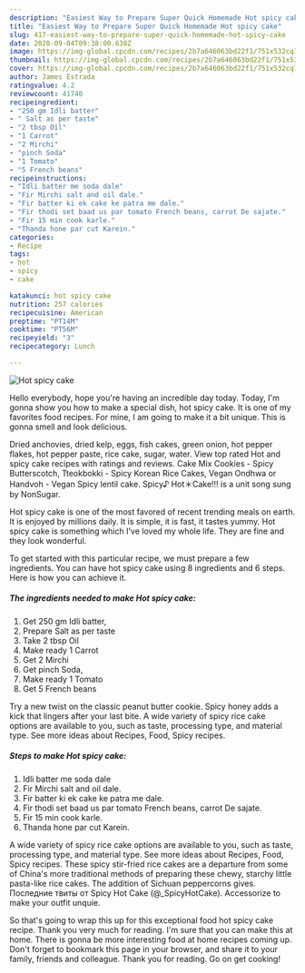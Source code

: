 ```yaml
---
description: "Easiest Way to Prepare Super Quick Homemade Hot spicy cake"
title: "Easiest Way to Prepare Super Quick Homemade Hot spicy cake"
slug: 417-easiest-way-to-prepare-super-quick-homemade-hot-spicy-cake
date: 2020-09-04T09:38:00.638Z
image: https://img-global.cpcdn.com/recipes/2b7a646063bd22f1/751x532cq70/hot-spicy-cake-recipe-main-photo.jpg
thumbnail: https://img-global.cpcdn.com/recipes/2b7a646063bd22f1/751x532cq70/hot-spicy-cake-recipe-main-photo.jpg
cover: https://img-global.cpcdn.com/recipes/2b7a646063bd22f1/751x532cq70/hot-spicy-cake-recipe-main-photo.jpg
author: James Estrada
ratingvalue: 4.2
reviewcount: 41740
recipeingredient:
- "250 gm Idli batter"
- " Salt as per taste"
- "2 tbsp Oil"
- "1 Carrot"
- "2 Mirchi"
- "pinch Soda"
- "1 Tomato"
- "5 French beans"
recipeinstructions:
- "Idli batter me soda dale"
- "Fir Mirchi salt and oil dale."
- "Fir batter ki ek cake ke patra me dale."
- "Fir thodi set baad us par tomato French beans, carrot De sajate."
- "Fir 15 min cook karle."
- "Thanda hone par cut Karein."
categories:
- Recipe
tags:
- hot
- spicy
- cake

katakunci: hot spicy cake 
nutrition: 257 calories
recipecuisine: American
preptime: "PT14M"
cooktime: "PT56M"
recipeyield: "3"
recipecategory: Lunch

---
```



![Hot spicy cake](https://img-global.cpcdn.com/recipes/2b7a646063bd22f1/751x532cq70/hot-spicy-cake-recipe-main-photo.jpg)

Hello everybody, hope you're having an incredible day today. Today, I'm gonna show you how to make a special dish, hot spicy cake. It is one of my favorites food recipes. For mine, I am going to make it a bit unique. This is gonna smell and look delicious.

Dried anchovies, dried kelp, eggs, fish cakes, green onion, hot pepper flakes, hot pepper paste, rice cake, sugar, water. View top rated Hot and spicy cake recipes with ratings and reviews. Cake Mix Cookies - Spicy Butterscotch, Tteokbokki - Spicy Korean Rice Cakes, Vegan Ondhwa or Handvoh - Vegan Spicy lentil cake. Spicy♪ Hot＊Cake!!! is a unit song sung by NonSugar.

Hot spicy cake is one of the most favored of recent trending meals on earth. It is enjoyed by millions daily. It is simple, it is fast, it tastes yummy. Hot spicy cake is something which I've loved my whole life. They are fine and they look wonderful.


To get started with this particular recipe, we must prepare a few ingredients. You can have hot spicy cake using 8 ingredients and 6 steps. Here is how you can achieve it.

<!--inarticleads1-->

##### The ingredients needed to make Hot spicy cake:

1. Get 250 gm Idli batter,
1. Prepare  Salt as per taste
1. Take 2 tbsp Oil
1. Make ready 1 Carrot
1. Get 2 Mirchi
1. Get pinch Soda,
1. Make ready 1 Tomato
1. Get 5 French beans


Try a new twist on the classic peanut butter cookie. Spicy honey adds a kick that lingers after your last bite. A wide variety of spicy rice cake options are available to you, such as taste, processing type, and material type. See more ideas about Recipes, Food, Spicy recipes. 

<!--inarticleads2-->

##### Steps to make Hot spicy cake:

1. Idli batter me soda dale
1. Fir Mirchi salt and oil dale.
1. Fir batter ki ek cake ke patra me dale.
1. Fir thodi set baad us par tomato French beans, carrot De sajate.
1. Fir 15 min cook karle.
1. Thanda hone par cut Karein.


A wide variety of spicy rice cake options are available to you, such as taste, processing type, and material type. See more ideas about Recipes, Food, Spicy recipes. These spicy stir-fried rice cakes are a departure from some of China&#39;s more traditional methods of preparing these chewy, starchy little pasta-like rice cakes. The addition of Sichuan peppercorns gives. Последние твиты от Spicy Hot Cake (@_SpicyHotCake). Accessorize to make your outfit unquie. 

So that's going to wrap this up for this exceptional food hot spicy cake recipe. Thank you very much for reading. I'm sure that you can make this at home. There is gonna be more interesting food at home recipes coming up. Don't forget to bookmark this page in your browser, and share it to your family, friends and colleague. Thank you for reading. Go on get cooking!
